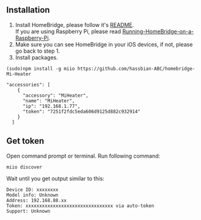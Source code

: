 ## Installation
1. Install HomeBridge, please follow it's [README](https://github.com/nfarina/homebridge/blob/master/README.md).   
If you are using Raspberry Pi, please read [Running-HomeBridge-on-a-Raspberry-Pi](https://github.com/nfarina/homebridge/wiki/Running-HomeBridge-on-a-Raspberry-Pi).   
2. Make sure you can see HomeBridge in your iOS devices, if not, please go back to step 1.   
3. Install packages.   
```
(sudo)npm install -g miio https://github.com/hassbian-ABC/homebridge-Mi-Heater
```


```
"accessories": [
    {
      "accessory": "MiHeater",
      "name": "MiHeater",
      "ip": "192.168.1.77",
      "token": "7251f2fdc5eda606d9125d882c932914"
    }
  ]
```
## Get token
Open command prompt or terminal. Run following command:   
```
miio discover
```
Wait until you get output similar to this:   
```
Device ID: xxxxxxxx   
Model info: Unknown   
Address: 192.168.88.xx   
Token: xxxxxxxxxxxxxxxxxxxxxxxxxxxxxxxx via auto-token   
Support: Unknown   
```

